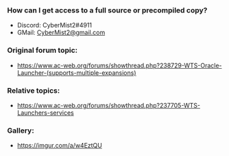 ### How can I get access to a full source or precompiled copy?
 - Discord: CyberMist2#4911
 - GMail: CyberMist2@gmail.com

### Original forum topic:
 - https://www.ac-web.org/forums/showthread.php?238729-WTS-Oracle-Launcher-(supports-multiple-expansions)
 
### Relative topics:
 - https://www.ac-web.org/forums/showthread.php?237705-WTS-Launchers-services

### Gallery:
 - https://imgur.com/a/w4EztQU
